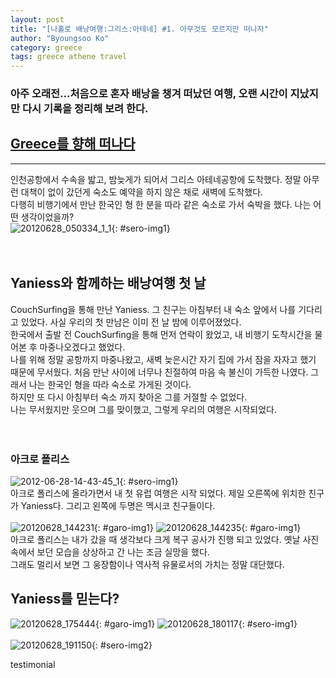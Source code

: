 ```yaml
---
layout: post
title: "[나홀로 배낭여행:그리스:아테네] #1. 아무것도 모르지만 떠나자"
author: "Byoungsoo Ko"
category: greece
tags: greece athene travel
---
```


### 아주 오래전...처음으로 혼자 배낭을 챙겨 떠났던 여행, 오랜 시간이 지났지만 다시 기록을 정리해 보려 한다.  


## [Greece를 향해 떠나다]()  
 ------

인천공항에서 수속을 밟고, 밤늦게가 되어서 그리스 아테네공항에 도착했다. 정말 아무런 대책이 없이 갔던게 숙소도 예약을 하지 않은 채로 새벽에 도착했다.  
다행히 비행기에서 만난 한국인 형 한 분을 따라 같은 숙소로 가서 숙박을 했다. 나는 어떤 생각이었을까?  
![20120628_050334_1_1](/assets/20120628_050334_1_1.png){: #sero-img1}
<br/><br/><br/>

>
## Yaniess와 함께하는 배낭여행 첫 날

CouchSurfing을 통해 만난 Yaniess. 그 친구는 아침부터 내 숙소 앞에서 나를 기다리고 있었다. 사실 우리의 첫 만남은 이미 전 날 밤에 이루어졌었다.  
한국에서 출발 전 CouchSurfing을 통해 먼저 연락이 왔었고, 내 비행기 도착시간을 물어본 후 마중나오겠다고 했었다.  
나를 위해 정말 공항까지 마중나왔고, 새벽 늦은시간 자기 집에 가서 잠을 자자고 했기 때문에 무서웠다.  처음 만난 사이에 너무나 친절하여 마음 속 불신이 가득한 나였다.  그래서 나는 한국인 형을 따라 숙소로 가게된 것이다.    
하지만 또 다시 아침부터 숙소 까지 찾아온 그를 거절할 수 없었다.  
나는 무서웠지만 웃으며 그를 맞이했고, 그렇게 우리의 여행은 시작되었다.  
<br/><br/>

### 아크로 폴리스
![2012-06-28-14-43-45_1](/assets/2012-06-28-14-43-45_1.png){: #sero-img1}
<br/>
아크로 폴리스에 올라가면서 내 첫 유럽 여행은 시작 되었다. 제일 오른쪽에 위치한 친구가 Yaniess다. 그리고 왼쪽에 두명은 멕시코 친구들이다.  
<br/>
![20120628_144231](/assets/20120628_144231.jpg){: #garo-img1}
![20120628_144235](/assets/20120628_144235.jpg){: #garo-img1}
<br/>
아크로 폴리스는 내가 갔을 때 생각보다 크게 복구 공사가 진행 되고 있었다. 옛날 사진속에서 보던 모습을 상상하고 간 나는 조금 실망을 했다.  
그래도 멀리서 보면 그 웅장함이나 역사적 유물로서의 가치는 정말 대단했다.
<br/>

>
## Yaniess를 믿는다?

![20120628_175444](/assets/20120628_175444.jpg){: #garo-img1}
![20120628_180117](/assets/20120628_180117.jpg){: #sero-img1}
<br/><br/>
![20120628_191150](/assets/20120628_191150.jpg){: #sero-img2}
<br/>




testimonial
